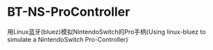 # BT-NS-ProController
用Linux蓝牙(bluez)模拟NintendoSwitch的Pro手柄(Using linux-bluez to simulate a NintendoSwitch Pro-Controller)
